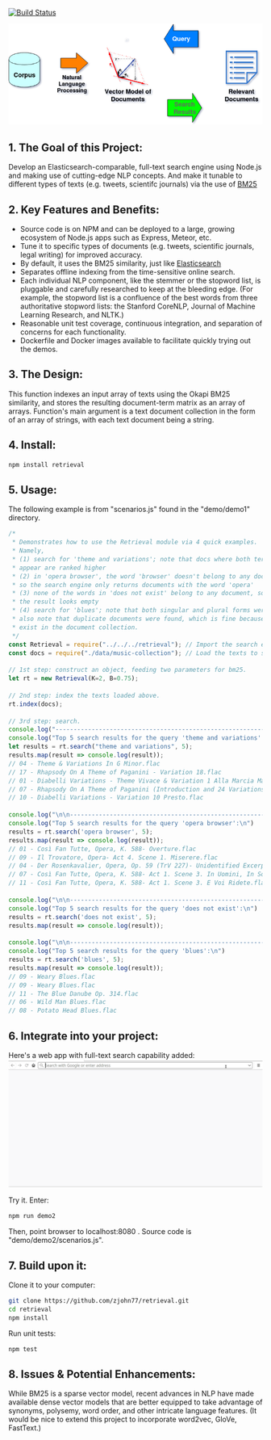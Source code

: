 [![Build Status](https://travis-ci.org/zjohn77/retrieval.svg?branch=master)](https://travis-ci.org/zjohn77/retrieval)

![alt text](diagram.png "Project Diagram")

## 1. The Goal of this Project:
Develop an Elasticsearch-comparable, full-text search engine using Node.js and making use of cutting-edge NLP concepts. And make it tunable to different types of texts (e.g. tweets, scientifc journals) via the use of [BM25](https://nlp.stanford.edu/IR-book/html/htmledition/okapi-bm25-a-non-binary-model-1.html)

## 2. Key Features and Benefits:
* Source code is on NPM and can be deployed to a large, growing ecosystem of Node.js apps such as Express, Meteor, etc.
* Tune it to specific types of documents (e.g. tweets, scientific journals, legal writing) for improved accuracy.
* By default, it uses the BM25 similarity, just like [Elasticsearch](https://www.elastic.co/guide/en/elasticsearch/reference/current/index-modules-similarity.html)
* Separates offline indexing from the time-sensitive online search.
* Each individual NLP component, like the stemmer or the stopword list, is pluggable and carefully researched to keep at the bleeding edge. (For example, the stopword list is a confluence of the best words from three authoritative stopword lists: the Stanford CoreNLP, Journal of Machine Learning Research, and NLTK.)
* Reasonable unit test coverage, continuous integration, and separation of concerns for each functionality.
* Dockerfile and Docker images available to facilitate quickly trying out the demos.

## 3. The Design:
This function indexes an input array of texts using the Okapi BM25 similarity, and stores the resulting document-term matrix as an array of arrays. Function's main argument is a text document collection in the form of an array of strings, with each text document being a string.

## 4. Install:
```bash
npm install retrieval
```

## 5. Usage:
The following example is from "scenarios.js" found in the "demo/demo1" directory.
```js
/*
 * Demonstrates how to use the Retrieval module via 4 quick examples.
 * Namely, 
 * (1) search for 'theme and variations'; note that docs where both terms 
 * appear are ranked higher
 * (2) in 'opera browser', the word 'browser' doesn't belong to any document,
 * so the search engine only returns documents with the word 'opera'
 * (3) none of the words in 'does not exist' belong to any document, so
 * the result looks empty
 * (4) search for 'blues'; note that both singular and plural forms were found;
 * also note that duplicate documents were found, which is fine because they
 * exist in the document collection.
 */
const Retrieval = require("../../../retrieval"); // Import the search engine.
const docs = require("./data/music-collection"); // Load the texts to search.

// 1st step: construct an object, feeding two parameters for bm25.
let rt = new Retrieval(K=2, B=0.75);

// 2nd step: index the texts loaded above.
rt.index(docs);

// 3rd step: search.
console.log("------------------------------------------------------------");
console.log("Top 5 search results for the query 'theme and variations':\n");
let results = rt.search("theme and variations", 5);
results.map(result => console.log(result));
// 04 - Theme & Variations In G Minor.flac
// 17 - Rhapsody On A Theme of Paganini - Variation 18.flac
// 01 - Diabelli Variations - Theme Vivace & Variation 1 Alla Marcia Maestoso.flac
// 07 - Rhapsody On A Theme of Paganini (Introduction and 24 Variations).flac
// 10 - Diabelli Variations - Variation 10 Presto.flac

console.log("\n\n----------------------------------------------------------");
console.log("Top 5 search results for the query 'opera browser':\n")
results = rt.search('opera browser', 5);
results.map(result => console.log(result));
// 01 - Così Fan Tutte, Opera, K. 588- Overture.flac
// 09 - Il Trovatore, Opera- Act 4. Scene 1. Miserere.flac
// 04 - Der Rosenkavalier, Opera, Op. 59 (TrV 227)- Unidentified Excerpt.flac
// 07 - Così Fan Tutte, Opera, K. 588- Act 1. Scene 3. In Uomini, In Soldati.flac
// 11 - Così Fan Tutte, Opera, K. 588- Act 1. Scene 3. E Voi Ridete.flac

console.log("\n\n----------------------------------------------------------");
console.log("Top 5 search results for the query 'does not exist':\n")
results = rt.search('does not exist', 5);
results.map(result => console.log(result));

console.log("\n\n----------------------------------------------------------");
console.log("Top 5 search results for the query 'blues':\n")
results = rt.search('blues', 5);
results.map(result => console.log(result));
// 09 - Weary Blues.flac
// 09 - Weary Blues.flac
// 11 - The Blue Danube Op. 314.flac
// 06 - Wild Man Blues.flac
// 08 - Potato Head Blues.flac
```

## 6. Integrate into your project:
Here's a web app with full-text search capability added:
![demo2](demo2.gif "demo2")

Try it. Enter: 
```bash
npm run demo2
```
Then, point browser to localhost:8080 . Source code is "demo/demo2/scenarios.js".

## 7. Build upon it:
Clone it to your computer:
```bash
git clone https://github.com/zjohn77/retrieval.git
cd retrieval
npm install
```
Run unit tests:
```bash
npm test
```

## 8. Issues & Potential Enhancements:
While BM25 is a sparse vector model, recent advances in NLP have made available dense vector models that are better equipped to take advantage of synonyms, polysemy, word order, and other intricate language features. (It would be nice to extend this project to incorporate word2vec, GloVe, FastText.)